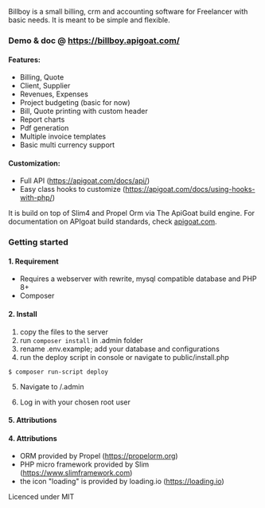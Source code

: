 Billboy is a small billing, crm and accounting software for Freelancer with basic needs.
It is meant to be simple and flexible.

### Demo & doc @ https://billboy.apigoat.com/

#### Features:

- Billing, Quote
- Client, Supplier
- Revenues, Expenses
- Project budgeting (basic for now)
- Bill, Quote printing with custom header
- Report charts
- Pdf generation
- Multiple invoice templates
- Basic multi currency support

#### Customization:
- Full API (https://apigoat.com/docs/api/)
- Easy class hooks to customize (https://apigoat.com/docs/using-hooks-with-php/)

It is build on top of Slim4 and Propel Orm via The ApiGoat build engine.
For documentation on APIgoat build standards, check [apigoat.com](https://apigoat.com/).

### Getting started

#### 1. Requirement

- Requires a webserver with rewrite, mysql compatible database and PHP 8+
- Composer

#### 2. Install

1. copy the files to the server
2. run `composer install` in .admin folder
3. rename .env.example; add your database and configurations
4. run the deploy script in console or navigate to public/install.php

```
$ composer run-script deploy
```

5. Navigate to /.admin

6. Log in with your chosen root user
  

#### 5. Attributions

#### 4. Attributions

- ORM provided by Propel (https://propelorm.org)
- PHP micro framework provided by Slim (https://www.slimframework.com)
- the icon "loading" is provided by loading.io (https://loading.io)

Licenced under MIT
